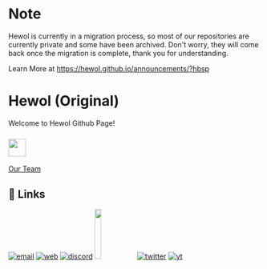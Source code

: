 # Note
Hewol is currently in a migration process, so most of our repositories are currently private and some have been archived. Don't worry, they will come back once the migration is complete, thank you for understanding.

Learn More at https://hewol.github.io/announcements/?hbsp

# Hewol (Original)
Welcome to Hewol Github Page!
### <img height="35" src="https://komarev.com/ghpvc/?username=hewol&style=for-the-badge&color=blue"  />
[Our Team](https://github.com/orgs/hewol/people)

## 🔗 Links
[![email](https://img.shields.io/badge/✉️Email-0A66C2?style=for-the-badge&l)](mailto:hewol@proton.me)
[![web](https://img.shields.io/badge/🌐Website-grey?style=for-the-badge&logo=website&logoColor=white)](https://hewol.github.io/)
[![discord](https://img.shields.io/badge/Discord-7289da?style=for-the-badge&logo=Discord&logoColor=white)](https://discord.gg/haTmcAtKCP)
<a href="https://bmc.link/hewol"><img src="https://www.buymeacoffee.com/assets/img/custom_images/orange_img.png"  width="16%"></a>
[![twitter](https://img.shields.io/badge/twitter-1DA1F2?style=for-the-badge&logo=twitter&logoColor=white)](https://twitter.com/hewolSP)
[![yt](https://img.shields.io/badge/youtube-FF0000?style=for-the-badge&logo=youtube&logoColor=white)](https://www.youtube.com/@Hewol)


